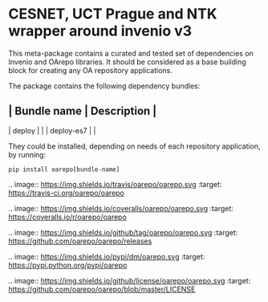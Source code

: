 CESNET, UCT Prague and NTK wrapper around invenio v3
====================================================

This meta-package contains a curated and tested set of dependencies on Invenio and OArepo libraries.
It should be considered as a base building block for creating any OA repository applications.

The package contains the following dependency bundles:



| Bundle name | Description  |
------------------------------
| deploy      |              |
| deploy-es7  |              |

They could be installed, depending on needs of each repository application, by running:

```
pip install oarepo[bundle-name]
```

.. image:: https://img.shields.io/travis/oarepo/oarepo.svg
        :target: https://travis-ci.org/oarepo/oarepo

.. image:: https://img.shields.io/coveralls/oarepo/oarepo.svg
        :target: https://coveralls.io/r/oarepo/oarepo

.. image:: https://img.shields.io/github/tag/oarepo/oarepo.svg
        :target: https://github.com/oarepo/oarepo/releases

.. image:: https://img.shields.io/pypi/dm/oarepo.svg
        :target: https://pypi.python.org/pypi/oarepo

.. image:: https://img.shields.io/github/license/oarepo/oarepo.svg
        :target: https://github.com/oarepo/oarepo/blob/master/LICENSE